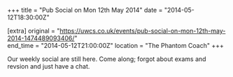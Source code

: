 +++
title = "Pub Social on Mon 12th May 2014"
date = "2014-05-12T18:30:00Z"

[extra]
original = "https://uwcs.co.uk/events/pub-social-on-mon-12th-may-2014-1474489093406/"    
end_time = "2014-05-12T21:00:00Z"
location = "The Phantom Coach"
+++

Our weekly social are still here. Come along; forgot about exams and revsion and just have a chat.

